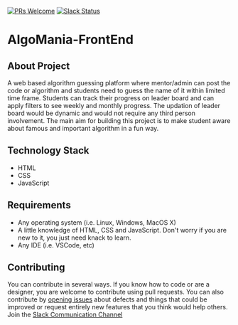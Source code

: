 [![PRs Welcome](https://img.shields.io/badge/PRs-welcome-brightgreen.svg?style=flat-square)](https://github.com/arpit3018/AlgoMania-FrontEnd/pulls)
[![Slack Status](https://img.shields.io/badge/Chat%20on-Slack-orange.svg)](https://join.slack.com/t/algomania-frontend/shared_invite/enQtOTE4NDQ3NjQ3MTY4LTA2YjJiNzNmZjZhYjdlZjkwMDM4ZGNmMjY3MTBlZDA0MzQ2MDY1OTNhODE3NThlMjE4MWZjYTQyM2FkNGNkMWU)

# AlgoMania-FrontEnd

## About Project
A web based algorithm guessing platform where mentor/admin can post the code or algorithm and students need to guess the name of it within limited time frame. Students can track their progress on leader board and can apply filters to see weekly and monthly progress. The updation of leader board would be dynamic and would not require any third person involvement. The main aim for building this project is to make student aware about famous and important algorithm in a fun way.

## Technology Stack
* HTML
* CSS
* JavaScript

## Requirements 
* Any operating system (i.e. Linux, Windows, MacOS X)
* A little knowledge of HTML, CSS and JavaScript. Don't worry if you are new to it, you just need knack to learn.
* Any IDE (i.e. VSCode, etc)

## Contributing
You can contribute in several ways. If you know how to code or are a designer, you are welcome to contribute using pull requests.
You can also contribute by [opening issues](https://github.com/arpit3018/AlgoMania-FrontEndEnd/issues) about defects and things that could be improved or request entirely new features that you think would help others.
Join the [Slack Communication Channel](https://join.slack.com/t/algomania-frontend/shared_invite/enQtOTE4NDQ3NjQ3MTY4LTA2YjJiNzNmZjZhYjdlZjkwMDM4ZGNmMjY3MTBlZDA0MzQ2MDY1OTNhODE3NThlMjE4MWZjYTQyM2FkNGNkMWU)

